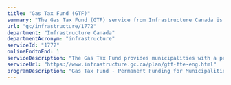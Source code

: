 ```yaml
---
title: "Gas Tax Fund (GTF)"
summary: "The Gas Tax Fund (GTF) service from Infrastructure Canada is available end-to-end online, according to the GC Service Inventory."
url: "gc/infrastructure/1772"
department: "Infrastructure Canada"
departmentAcronym: "infrastructure"
serviceId: "1772"
onlineEndtoEnd: 1
serviceDescription: "The Gas Tax Fund provides municipalities with a permanent, predictable and indexed source of long-term funding, enabling construction and rehabilitation of core public infrastructure. It offers local communities the flexibility to make strategic investments across 18 different project categories, including roads and bridges, public transit, drinking water and wastewater infrastructure, and recreational facilities. The fund promotes investments in increased productivity and economic growth, a clean environment, and strong cities and communities."
serviceUrl: "https://www.infrastructure.gc.ca/plan/gtf-fte-eng.html"
programDescription: "Gas Tax Fund - Permanent Funding for Municipalities"
---
```

